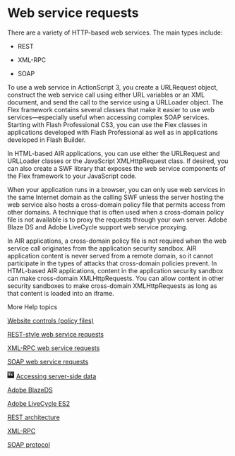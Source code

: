# Web service requests

There are a variety of HTTP-based web services. The main types include:

- REST

- XML-RPC

- SOAP

To use a web service in ActionScript 3, you create a URLRequest object,
construct the web service call using either URL variables or an XML document,
and send the call to the service using a URLLoader object. The Flex framework
contains several classes that make it easier to use web services—especially
useful when accessing complex SOAP services. Starting with Flash Professional
CS3, you can use the Flex classes in applications developed with Flash
Professional as well as in applications developed in Flash Builder.

In HTML-based AIR applications, you can use either the URLRequest and URLLoader
classes or the JavaScript XMLHttpRequest class. If desired, you can also create
a SWF library that exposes the web service components of the Flex framework to
your JavaScript code.

When your application runs in a browser, you can only use web services in the
same Internet domain as the calling SWF unless the server hosting the web
service also hosts a cross-domain policy file that permits access from other
domains. A technique that is often used when a cross-domain policy file is not
available is to proxy the requests through your own server. Adobe Blaze DS and
Adobe LiveCycle support web service proxying.

In AIR applications, a cross-domain policy file is not required when the web
service call originates from the application security sandbox. AIR application
content is never served from a remote domain, so it cannot participate in the
types of attacks that cross-domain policies prevent. In HTML-based AIR
applications, content in the application security sandbox can make cross-domain
XMLHttpRequests. You can allow content in other security sandboxes to make
cross-domain XMLHttpRequests as long as that content is loaded into an iframe.

More Help topics

[Website controls (policy files)](../../security/permission-controls.md#website-controls-policy-files)

[REST-style web service requests](./rest-style-web-service-requests.md)

[XML-RPC web service requests](./xml-rpc-web-service-requests.md)

[SOAP web service requests](./soap-web-service-requests.md)

![](../../img/flexLinkIndicator.png)
[Accessing server-side data](https://help.adobe.com/en_US/Flex/4.5/AccessingData/WS2db454920e96a9e51e63e3d11c0bf69084-7ff2.html)

[Adobe BlazeDS](http://opensource.adobe.com/wiki/display/blazeds/BlazeDS)

[Adobe LiveCycle ES2](http://www.adobe.com/devnet/livecycle/)

[REST architecture](http://www.ics.uci.edu/~fielding/pubs/dissertation/rest_arch_style.htm)

[XML-RPC](http://en.wikipedia.org/wiki/XML-RPC)

[SOAP protocol](http://www.w3.org/TR/soap/)
